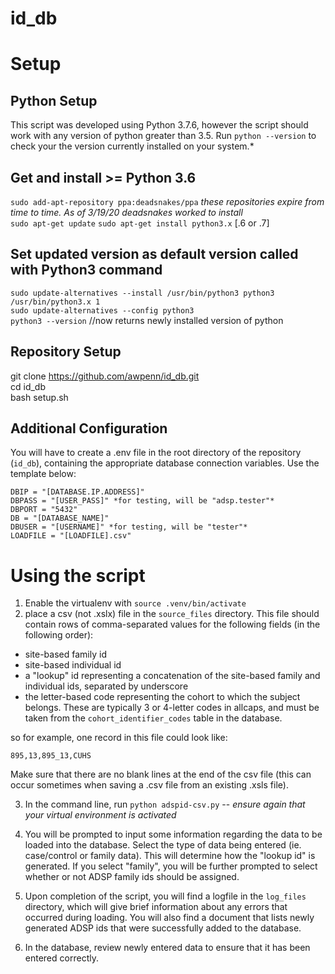 # id_db

# Setup

## Python Setup
This script was developed using Python 3.7.6, however the script should work with any version of python greater than 3.5.  Run `python --version` to check your the version currently installed on your system.*

## Get and install >= Python 3.6
`sudo add-apt-repository ppa:deadsnakes/ppa` *these repositories expire from time to time.  As of 3/19/20 deadsnakes worked to install*  
`sudo apt-get update`
`sudo apt-get install python3.x` [.6 or .7]

## Set updated version as default version called with Python3 command
`sudo update-alternatives --install /usr/bin/python3 python3 /usr/bin/python3.x 1`    
`sudo update-alternatives --config python3`  
`python3 --version` //now returns newly installed version of python  


## Repository Setup
git clone https://github.com/awpenn/id_db.git  
cd id_db  
bash setup.sh  

## Additional Configuration
You will have to create a .env file in the root directory of the repository (`id_db`), containing the appropriate database connection variables. Use the template below:
```
DBIP = "[DATABASE.IP.ADDRESS]"
DBPASS = "[USER_PASS]" *for testing, will be "adsp.tester"*
DBPORT = "5432"
DB = "[DATABASE_NAME]"
DBUSER = "[USERNAME]" *for testing, will be "tester"*
LOADFILE = "[LOADFILE].csv"
```

# Using the script
1. Enable the virtualenv with `source .venv/bin/activate`
2. place a csv (not .xslx) file in the `source_files` directory.  This file should contain rows of comma-separated values for the following fields (in the following order):
- site-based family id
- site-based individual id
- a "lookup" id representing a concatenation of the site-based family and individual ids, separated by underscore
- the letter-based code representing the cohort to which the subject belongs.  These are typically 3 or 4-letter codes in allcaps, and must be taken from the `cohort_identifier_codes` table in the database. 

so for example, one record in this file could look like:  
``` 
895,13,895_13,CUHS
```
Make sure that there are no blank lines at the end of the csv file (this can occur sometimes when saving a .csv file from an existing .xsls file).

3. In the command line, run `python adspid-csv.py` -- *ensure again that your virtual environment is activated*

4. You will be prompted to input some information regarding the data to be loaded into the database.  Select the type of data being entered (ie. case/control or family data).  This will determine how the "lookup id" is generated.  If you select "family", you will be further prompted to select whether or not ADSP family ids should be assigned.  

5. Upon completion of the script, you will find a logfile in the `log_files` directory, which will give brief information about any errors that occurred during loading.  You will also find a document that lists newly generated ADSP ids that were successfully added to the database.
6. In the database, review newly entered data to ensure that it has been entered correctly.  